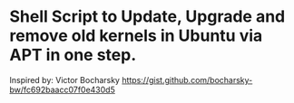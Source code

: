 # Shell Script to Update, Upgrade and remove old kernels in Ubuntu via APT in one step.

Inspired by: Victor Bocharsky https://gist.github.com/bocharsky-bw/fc692baacc07f0e430d5
